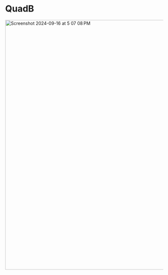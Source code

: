 # QuadB
<img width="796" alt="Screenshot 2024-09-16 at 5 07 08 PM" src="https://github.com/user-attachments/assets/1524dbab-fc87-4beb-ab5e-5f1ce3f9ddaa">
